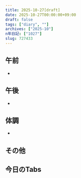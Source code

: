 ```yaml
---
title: 2025-10-27[draft]
date: 2025-10-27T00:00:00+09:00
draft: false
tags: ["diary", ""]
archives: ["2025-10"]
n年日記: ["1027"]
slug: 727433
---
```

## 午前
- 
## 午後
- 
## 体調
- 
## その他
## 今日のTabs